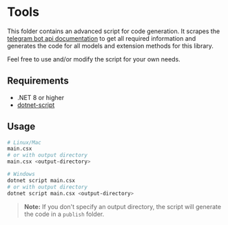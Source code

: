 # Tools

This folder contains an advanced script for code generation. It scrapes the [telegram bot api documentation](https://core.telegram.org/bots/api) to get all required information and generates the code for all models and extension methods for this library.

Feel free to use and/or modify the script for your own needs.

## Requirements

- .NET 8 or higher
- [dotnet-script](https://github.com/dotnet-script/dotnet-script)

## Usage

```bash
# Linux/Mac
main.csx
# or with output directory
main.csx <output-directory>

# Windows
dotnet script main.csx
# or with output directory
dotnet script main.csx <output-directory>
```

> **Note:** If you don't specify an output directory, the script will generate the code in a `publish` folder.
